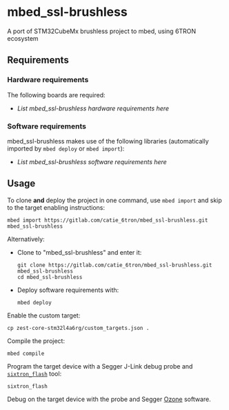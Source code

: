# mbed_ssl-brushless
A port of STM32CubeMx brushless project to mbed, using 6TRON ecosystem

## Requirements
### Hardware requirements
The following boards are required:
- *List mbed_ssl-brushless hardware requirements here*

### Software requirements
mbed_ssl-brushless makes use of the following libraries (automatically
imported by `mbed deploy` or `mbed import`):
- *List mbed_ssl-brushless software requirements here*

## Usage
To clone **and** deploy the project in one command, use `mbed import` and skip to the
target enabling instructions:
```shell
mbed import https://gitlab.com/catie_6tron/mbed_ssl-brushless.git mbed_ssl-brushless
```

Alternatively:

- Clone to "mbed_ssl-brushless" and enter it:
  ```shell
  git clone https://gitlab.com/catie_6tron/mbed_ssl-brushless.git mbed_ssl-brushless
  cd mbed_ssl-brushless
  ```

- Deploy software requirements with:
  ```shell
  mbed deploy
  ```

Enable the custom target:
```shell
cp zest-core-stm32l4a6rg/custom_targets.json .
```

Compile the project:
```shell
mbed compile
```

Program the target device with a Segger J-Link debug probe and
[`sixtron_flash`](https://gitlab.com/catie_6tron/6tron-flash) tool:
```shell
sixtron_flash
```

Debug on the target device with the probe and Segger
[Ozone](https://www.segger.com/products/development-tools/ozone-j-link-debugger)
software.
